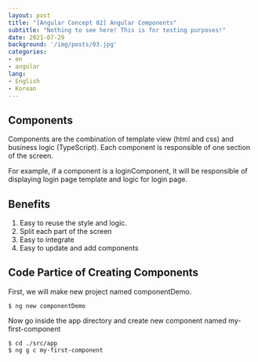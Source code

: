 ```yaml
---
layout: post
title: "[Angular Concept 02] Angular Components"
subtitle: "Nothing to see here! This is for testing purposes!"
date: 2021-07-29
background: '/img/posts/03.jpg'
categories:
- en
- angular
lang:
- English
- Korean
---
```


## Components

Components are the combination of template view (html and css) and business logic (TypeScript). Each component is responsible of one section of the screen.

For example, if a component is a loginComponent, it will be responsible of displaying login page template and logic for login page.

## Benefits
1. Easy to reuse the style and logic.
2. Split each part of the screen
3. Easy to integrate
4. Easy to update and add components

## Code Partice of Creating Components

First, we will make new project named componentDemo.
~~~~
$ ng new componentDemo
~~~~

Now go inside the app directory and create new component named my-first-component
~~~~
$ cd ./src/app
$ ng g c my-first-component
~~~~